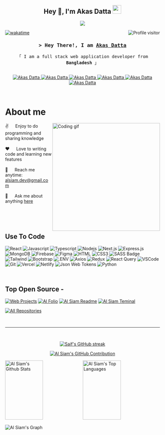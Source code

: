 
<h2 align="center">
  Hey 👋, I'm Akas Datta
  <img src="https://media.giphy.com/media/hvRJCLFzcasrR4ia7z/giphy.gif" width="28">
</h2>


<p align="center">
  <a href="https://github.com/AkasDatta"><img src="https://readme-typing-svg.herokuapp.com/?lines=Mern%20Stack%20Developer;Frontend%20Developer;Javascript%20Developer;Full%20Stack%20Developer&center=true&width=380&height=45"></a>
</p>


<a href="https://komarev.com/ghpvc/?username=akasdatta">
    <img align="right" src="https://komarev.com/ghpvc/?username=akasdatta&label=Visitors&color=0e75b6&style=flat" alt="Profile visitor" />
  </a>
  
  
  [![wakatime](https://wakatime.com/badge/user/eebb3dd8-d9b2-40de-9b88-6fd6cac99dbc.svg)](https://wakatime.com/@eebb3dd8-d9b2-40de-9b88-6fd6cac99dbc)
  
  <!-- Intro  -->
  <h3 align="center">
          <samp>&gt; Hey There!, I am
                  <b><a target="_blank" href="akas-datta.netlify.app">Akas Datta</a></b>
          </samp>
  </h3>
  
  
  <p align="center"> 
    <samp>
      <!--
      <a href="https://www.google.com/search?q=Al+Siam">「 Google Me 」</a>
      <br>
      -->
      「 I am a full stack web application developer from <b>Bangladesh</b> 」
      <br>
      <br>
    </samp>
  </p>
  
  <p align="center">
   <a href="https://akas-datta.netlify.app/" target="blank">
    <img src="https://img.shields.io/badge/Website-DC143C?style=for-the-badge&logo=medium&logoColor=white" alt="Akas Datta" />
   </a>
   <a href="https://www.linkedin.com/in/akasdatta/" target="_blank">
    <img src="https://img.shields.io/badge/LinkedIn-0077B5?style=for-the-badge&logo=linkedin&logoColor=white" alt="Akas Datta"/>
   </a>
   <a href="https://medium.com/@akasdatta" target="_blank">
    <img src="https://img.shields.io/badge/medium-000000?style=for-the-badge&logo=medium&logoColor=white" alt="Akas Datta" />
   </a> 
   <a href="https://twitter.com/DattaAkas" target="_blank">
    <img src="https://img.shields.io/badge/Twitter-1DA1F2?style=for-the-badge&logo=twitter&logoColor=white" alt="Akas Datta"/>
   </a>
   <a href="https://www.instagram.com/_akash_datta/" target="_blank">
    <img src="https://img.shields.io/badge/Instagram-fe4164?style=for-the-badge&logo=instagram&logoColor=white" alt="Akas Datta"/>
   </a> 
   <a href="https://www.facebook.com/iamakasdatta/" target="_blank">
    <img src="https://img.shields.io/badge/Facebook-20BEFF?&style=for-the-badge&logo=facebook&logoColor=white" alt="Akas Datta" />
    </a> 
  </p>
  <br />
  
  <!-- About Section -->
   # About me
   
  <p>
    <!--
   <img align="right" width="350" src="/assets/programmer.gif" alt="Coding gif" /> 
    -->
   <img align="right" width="350" src="https://i.pinimg.com/originals/16/fe/7e/16fe7e7fb6eebb3087b6dc418748ee56.gif" alt="Coding gif" />
    
   ✌️ &emsp; Enjoy to do programming and sharing knowledge <br/><br/>
   ❤️ &emsp; Love to writing code and learning new features<br/><br/>
   📧 &emsp; Reach me anytime: alsiam.dev@gmail.com<br/><br/>
   💬 &emsp; Ask me about anything [here](https://github.com/alsiam/alsiam/issues)
  
  </p>
  
  <br/>
  <br/>
  <br/>
  
  ## Use To Code
  
  ![React](https://img.shields.io/badge/-React-61DBFB?style=for-the-badge&labelColor=black&logo=react&logoColor=61DBFB)
  ![Javascript](https://img.shields.io/badge/Javascript-F0DB4F?style=for-the-badge&labelColor=black&logo=javascript&logoColor=F0DB4F)
  ![Typescript](https://img.shields.io/badge/Typescript-007acc?style=for-the-badge&labelColor=black&logo=typescript&logoColor=007acc)
  ![Nodejs](https://img.shields.io/badge/Nodejs-3C873A?style=for-the-badge&labelColor=black&logo=node.js&logoColor=3C873A)
  ![Next.js](https://img.shields.io/badge/next.js-000000?style=for-the-badge&logo=nextdotjs&logoColor=white)
  ![Express.js](https://img.shields.io/badge/Express.js-000000?style=for-the-badge&logo=express&logoColor=white)
  ![MongoDB](https://img.shields.io/badge/MongoDB-4EA94B?style=for-the-badge&logo=mongodb&logoColor=white)
  ![Firebase](https://img.shields.io/badge/firebase-FFCA28?style=for-the-badge&logo=firebase&logoColor=white)
  ![Figma](https://img.shields.io/badge/figma-F24E1E?style=for-the-badge&logo=figma&logoColor=white)
  ![HTML](https://img.shields.io/badge/HTML5-E34F26?style=for-the-badge&logo=html5&logoColor=white)
  ![CSS3](https://img.shields.io/badge/CSS3-1572B6?style=for-the-badge&logo=css3&logoColor=white)
  ![SASS Badge](https://img.shields.io/badge/Sass-CC6699?style=for-the-badge&logo=sass&logoColor=white)
  ![Tailwind](https://img.shields.io/badge/Tailwind_CSS-092749?style=for-the-badge&logo=tailwindcss&logoColor=06B6D4&labelColor=000000)
  ![Bootstrap](https://img.shields.io/badge/Bootstrap-563D7C?style=for-the-badge&logo=bootstrap&logoColor=white)
  ![.ENV](https://img.shields.io/badge/dotenv-ECD53F?style=for-the-badge&logo=dotenv&logoColor=white)
  ![Axios](https://img.shields.io/badge/axios-5A29E4?style=for-the-badge&logo=axios&logoColor=white)
  ![Redux](https://img.shields.io/badge/Redux-593D88?style=for-the-badge&logo=redux&logoColor=white)
  ![React Query](https://img.shields.io/badge/-React_Query-FF4154?style=for-the-badge&logo=react%20query&logoColor=white)
  ![VSCode](https://img.shields.io/badge/Visual_Studio-0078d7?style=for-the-badge&logo=visual%20studio&logoColor=white)
  ![Git](https://img.shields.io/badge/Git-F05032?style=for-the-badge&logo=git&logoColor=white)
  ![Vercel](https://img.shields.io/badge/vercel-000000?style=for-the-badge&logo=vercel&logoColor=white)
  ![Netlify](https://img.shields.io/badge/netlify-00C7B7?style=for-the-badge&logo=netlify&logoColor=white)
  ![Json Web Tokens](https://img.shields.io/badge/jsonwebtokens-000000?style=for-the-badge&logo=jsonwebtokens&logoColor=white)
  ![Python](https://img.shields.io/badge/python-3776AB?style=for-the-badge&logo=python&logoColor=white)
  
  <br/>
  
  ## Top Open Source -
  [![Web Projects](https://github-readme-stats.vercel.app/api/pin/?username=alsiam&repo=web-projects&border_color=7F3FBF&bg_color=0D1117&title_color=C9D1D9&text_color=8B949E&icon_color=7F3FBF)](https://github.com/AkasDatta/CampusGo)
  [![Al Folio](https://github-readme-stats.vercel.app/api/pin/?username=alsiam&repo=al-folio&border_color=7F3FBF&bg_color=0D1117&title_color=C9D1D9&text_color=8B949E&icon_color=7F3FBF)](https://github.com/alsiam/al-folio)
  [![Al Siam Readme](https://github-readme-stats.vercel.app/api/pin/?username=alsiam&repo=alsiam&border_color=7F3FBF&bg_color=0D1117&title_color=C9D1D9&text_color=8B949E&icon_color=7F3FBF)](https://github.com/alsiam/alsiam)
  [![Al Siam Teminal](https://github-readme-stats.vercel.app/api/pin/?username=alsiam&repo=alsiam.github.io&border_color=7F3FBF&bg_color=0D1117&title_color=C9D1D9&text_color=8B949E&icon_color=7F3FBF)](https://github.com/alsiam/alsiam.github.io)
  
  <p align="left">
    <a href="https://github.com/alsiam?tab=repositories" target="_blank"><img alt="All Repositories" title="All Repositories" src="https://img.shields.io/badge/-All%20Repos-2962FF?style=for-the-badge&logo=koding&logoColor=white"/></a>
  </p>
  
  <br/>
  <hr/>
  <br/>
  
  <p align="center">
    <a href="https://github.com/alsiam">
      <img src="https://github-readme-streak-stats.herokuapp.com/?user=alsiam&theme=radical&border=7F3FBF&background=0D1117" alt="Saif's GitHub streak"/>
    </a>
  </p>
  
  <p align="center">
    <a href="https://github.com/alsiam">
      <img src="https://github-profile-summary-cards.vercel.app/api/cards/profile-details?username=alsiam&theme=radical" alt="Al Siam's GitHub Contribution"/>
    </a>
  </p>
  
  <a> 
      <a href="https://github.com/alsiam"><img alt="Al Siam's Github Stats" src="https://denvercoder1-github-readme-stats.vercel.app/api?username=alsiam&show_icons=true&count_private=true&theme=react&border_color=7F3FBF&bg_color=0D1117&title_color=F85D7F&icon_color=F8D866" height="192px" width="49.5%"/></a>
    <a href="https://github.com/alsiam"><img alt="Al Siam's Top Languages" src="https://denvercoder1-github-readme-stats.vercel.app/api/top-langs/?username=alsiam&langs_count=8&layout=compact&theme=react&border_color=7F3FBF&bg_color=0D1117&title_color=F85D7F&icon_color=F8D866" height="192px" width="49.5%"/></a>
    <br/>
  </a>
  
  
  ![Al Siam's Graph](https://github-readme-activity-graph.vercel.app/graph?username=alsiam&custom_title=Al%20Siam's%20GitHub%20Activity%20Graph&bg_color=0D1117&color=7F3FBF&line=7F3FBF&point=7F3FBF&area_color=FFFFFF&title_color=FFFFFF&area=true)
